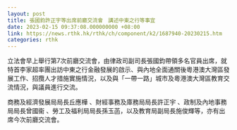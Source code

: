 ```yaml
---
layout: post
title: 張國鈞許正宇等出席前廳交流會　講述中東之行等事宜
date: 2023-02-15 09:37:08.000000000 +08:00
link: https://news.rthk.hk/rthk/ch/component/k2/1687940-20230215.htm
categories: rthk
---
```


立法會早上舉行第7次前廳交流會，由律政司副司長張國鈞帶領多名官員出席，就特首李家超率團出訪中東之行金融發展的啟示、與內地全面通關後粵港澳大灣區發展工作、招攬人才措施實施情況，以及與「一帶一路」城市及粵港澳大灣區教育交流情況，與議員進行交流。

商務及經濟發展局局長丘應樺 、財經事務及庫務局局長許正宇 、政制及內地事務局局長曾國衞 、勞工及福利局局長孫玉菡，以及教育局副局長施俊輝等，亦有出席今次前廳交流會。
